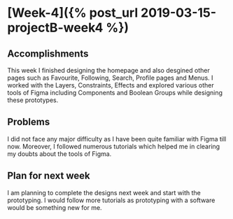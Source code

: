 # [Week-4]({% post_url 2019-03-15-projectB-week4 %})

## Accomplishments
This week I finished designing the homepage and also desgined other pages such as Favourite, Following, Search, Profile pages and Menus. I worked with the Layers, Constraints, Effects and explored various other tools of Figma including Components and Boolean Groups while designing these prototypes.

## Problems
I did not face any major difficulty as I have been quite familiar with Figma till now. Moreover, I followed numerous tutorials which helped me in clearing my doubts about the tools of Figma.

## Plan for next week
I am planning to complete the designs next week and start with the prototyping. I would follow more tutorials as prototyping with a software would be something new for me.
